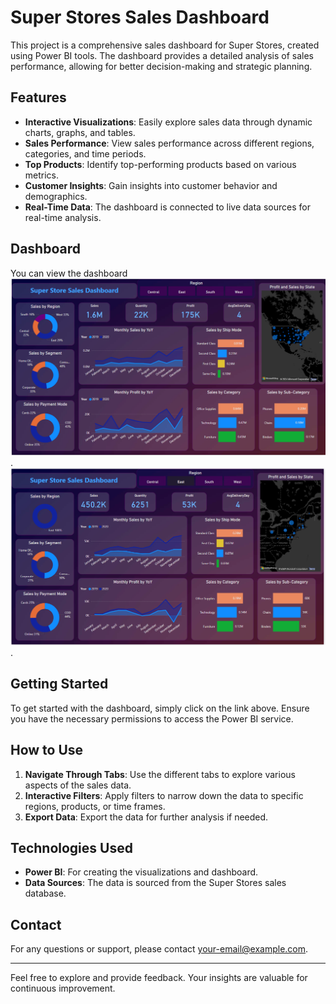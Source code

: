 # Super Stores Sales Dashboard

This project is a comprehensive sales dashboard for Super Stores, created using Power BI tools. The dashboard provides a detailed analysis of sales performance, allowing for better decision-making and strategic planning.

## Features

- **Interactive Visualizations**: Easily explore sales data through dynamic charts, graphs, and tables.
- **Sales Performance**: View sales performance across different regions, categories, and time periods.
- **Top Products**: Identify top-performing products based on various metrics.
- **Customer Insights**: Gain insights into customer behavior and demographics.
- **Real-Time Data**: The dashboard is connected to live data sources for real-time analysis.

## Dashboard

You can view the dashboard ![here](https://github.com/amit-069/PowerBIProject1/blob/main/Screenshot%202024-08-02%20230030.png).
![here](https://github.com/amit-069/PowerBIProject1/blob/main/Screenshot%202024-08-02%20230110.png).

## Getting Started

To get started with the dashboard, simply click on the link above. Ensure you have the necessary permissions to access the Power BI service.

## How to Use

1. **Navigate Through Tabs**: Use the different tabs to explore various aspects of the sales data.
2. **Interactive Filters**: Apply filters to narrow down the data to specific regions, products, or time frames.
3. **Export Data**: Export the data for further analysis if needed.

## Technologies Used

- **Power BI**: For creating the visualizations and dashboard.
- **Data Sources**: The data is sourced from the Super Stores sales database.


## Contact

For any questions or support, please contact [your-email@example.com](mailto:your-email@example.com).

---

Feel free to explore and provide feedback. Your insights are valuable for continuous improvement.

